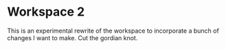 # Workspace 2

This is an experimental rewrite of the workspace to incorporate a bunch of changes I want to make. Cut the gordian knot.
